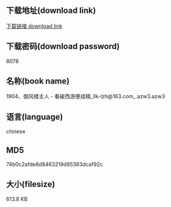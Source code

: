 ## 下载地址(download link)
[下载链接 download link](https://voluble-croquembouche-d321dc.netlify.app/?s=1904%E3%80%81%E5%BE%A1%E9%A3%8E%E6%A5%BC%E4%B8%BB%E4%BA%BA+-+%E7%9C%8B%E7%A0%B4%E8%A5%BF%E6%B8%B8%E4%BE%BF%E6%88%90%E7%B2%BE_llk-lzh%40163.com_.azw3)

## 下载密码(download password)
8078

## 名称(book name)
1904、御风楼主人 - 看破西游便成精_llk-lzh@163.com_.azw3.azw3

## 语言(language)
chinese

## MD5
74b0c2afde8d8463219d95383dcaf92c

## 大小(filesize)
613.8 KB
